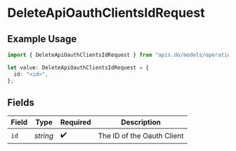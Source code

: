 # DeleteApiOauthClientsIdRequest

## Example Usage

```typescript
import { DeleteApiOauthClientsIdRequest } from "apis.do/models/operations";

let value: DeleteApiOauthClientsIdRequest = {
  id: "<id>",
};
```

## Fields

| Field                      | Type                       | Required                   | Description                |
| -------------------------- | -------------------------- | -------------------------- | -------------------------- |
| `id`                       | *string*                   | :heavy_check_mark:         | The ID of the Oauth Client |